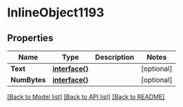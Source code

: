 # InlineObject1193

## Properties

Name | Type | Description | Notes
------------ | ------------- | ------------- | -------------
**Text** | [**interface{}**](.md) |  | [optional] 
**NumBytes** | [**interface{}**](.md) |  | [optional] 

[[Back to Model list]](../README.md#documentation-for-models) [[Back to API list]](../README.md#documentation-for-api-endpoints) [[Back to README]](../README.md)


